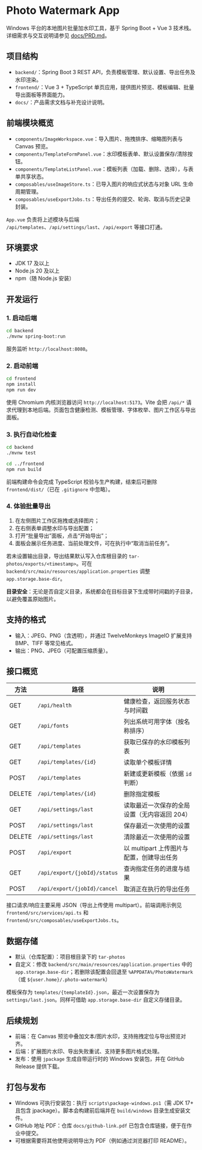 # Photo Watermark App

Windows 平台的本地图片批量加水印工具，基于 Spring Boot + Vue 3 技术栈。详细需求与交互说明请参见 [docs/PRD.md](docs/PRD.md)。

## 项目结构

- `backend/`：Spring Boot 3 REST API，负责模板管理、默认设置、导出任务及水印渲染。
- `frontend/`：Vue 3 + TypeScript 单页应用，提供图片预览、模板编辑、批量导出面板等界面能力。
- `docs/`：产品需求文档与补充设计说明。

## 前端模块概览

- `components/ImageWorkspace.vue`：导入图片、拖拽排序、缩略图列表与 Canvas 预览。
- `components/TemplateFormPanel.vue`：水印模板表单、默认设置保存/清除按钮。
- `components/TemplateListPanel.vue`：模板列表（加载、删除、选择），与表单共享状态。
- `composables/useImageStore.ts`：已导入图片的响应式状态与对象 URL 生命周期管理。
- `composables/useExportJobs.ts`：导出任务的提交、轮询、取消与历史记录封装。

`App.vue` 负责将上述模块与后端 `/api/templates`、`/api/settings/last`、`/api/export` 等接口打通。

## 环境要求

- JDK 17 及以上
- Node.js 20 及以上
- npm（随 Node.js 安装）

## 开发运行

### 1. 启动后端

```bash
cd backend
./mvnw spring-boot:run
```

服务监听 `http://localhost:8080`。

### 2. 启动前端

```bash
cd frontend
npm install
npm run dev
```

使用 Chromium 内核浏览器访问 `http://localhost:5173`。Vite 会把 `/api/*` 请求代理到本地后端。页面包含健康检测、模板管理、字体枚举、图片工作区与导出面板。

### 3. 执行自动化检查

```bash
cd backend
./mvnw test

cd ../frontend
npm run build
```

前端构建命令会完成 TypeScript 校验与生产构建，结束后可删除 `frontend/dist/`（已在 `.gitignore` 中忽略）。

### 4. 体验批量导出

1. 在左侧图片工作区拖拽或选择图片；
2. 在右侧表单调整水印与导出配置；
3. 打开“批量导出”面板，点击“开始导出”；
4. 面板会展示任务进度、当前处理文件，可在执行中“取消当前任务”。

若未设置输出目录，导出结果默认写入仓库根目录的 `tar-photos/exports/<timestamp>`。可在 `backend/src/main/resources/application.properties` 调整 `app.storage.base-dir`。

**目录安全**：无论是否自定义目录，系统都会在目标目录下生成带时间戳的子目录，以避免覆盖原始图片。

## 支持的格式

- 输入：JPEG、PNG（含透明），并通过 TwelveMonkeys ImageIO 扩展支持 BMP、TIFF 等常见格式。
- 输出：PNG、JPEG（可配置压缩质量）。

## 接口概览

| 方法 | 路径 | 说明 |
| ---- | ---- | ---- |
| GET | `/api/health` | 健康检查，返回服务状态与时间戳 |
| GET | `/api/fonts` | 列出系统可用字体（按名称排序） |
| GET | `/api/templates` | 获取已保存的水印模板列表 |
| GET | `/api/templates/{id}` | 读取单个模板详情 |
| POST | `/api/templates` | 新建或更新模板（依据 `id` 判断） |
| DELETE | `/api/templates/{id}` | 删除指定模板 |
| GET | `/api/settings/last` | 读取最近一次保存的全局设置（无内容返回 204） |
| POST | `/api/settings/last` | 保存最近一次使用的设置 |
| DELETE | `/api/settings/last` | 清除最近一次使用的设置 |
| POST | `/api/export` | 以 multipart 上传图片与配置，创建导出任务 |
| GET | `/api/export/{jobId}/status` | 查询指定任务的进度与结果 |
| POST | `/api/export/{jobId}/cancel` | 取消正在执行的导出任务 |

接口请求/响应主要采用 JSON（导出上传使用 multipart）。前端调用示例见 `frontend/src/services/api.ts` 和 `frontend/src/composables/useExportJobs.ts`。

## 数据存储

- 默认（仓库配置）：项目根目录下的 `tar-photos`
- 自定义：修改 `backend/src/main/resources/application.properties` 中的 `app.storage.base-dir`；若删除该配置会回退至 `%APPDATA%/PhotoWatermark`（或 `${user.home}/.photo-watermark`）

模板保存为 `templates/{templateId}.json`，最近一次设置保存为 `settings/last.json`。同样可借助 `app.storage.base-dir` 自定义存储目录。

## 后续规划

- 前端：在 Canvas 预览中叠加文本/图片水印，支持拖拽定位与导出预览对齐。
- 后端：扩展图片水印、导出失败重试、支持更多图片格式处理。
- 发布：使用 `jpackage` 生成自带运行时的 Windows 安装包，并在 GitHub Release 提供下载。

## 打包与发布

- Windows 可执行安装包：执行 `scripts\package-windows.ps1`（需 JDK 17+ 且包含 jpackage）。脚本会构建前后端并在 `build/windows` 目录生成安装文件。
- GitHub 地址 PDF：仓库 `docs/github-link.pdf` 已包含仓库链接，便于在作业中提交。
- 可根据需要将其他使用说明导出为 PDF（例如通过浏览器打印 README）。

